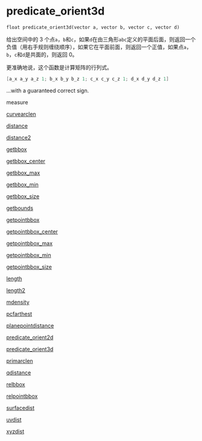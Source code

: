 # predicate_orient3d

`float predicate_orient3d(vector a, vector b, vector c, vector d)`

给出空间中的 3 个点`a`，`b`和`c`，如果`d`在由三角形`abc`定义的平面后面，则返回一个负值（用右手规则缠绕顺序），如果它在平面前面，则返回一个正值，如果点`a`，`b`，`c`和`d`是共面的，则返回 0。

更准确地说，这个函数是计算矩阵的行列式。

```c
[a_x a_y a_z 1; b_x b_y b_z 1; c_x c_y c_z 1; d_x d_y d_z 1]
```

…with a guaranteed correct sign.

measure

[curvearclen](curvearclen.html)

[distance](distance.html)

[distance2](distance2.html)

[getbbox](getbbox.html)

[getbbox_center](getbbox_center.html)

[getbbox_max](getbbox_max.html)

[getbbox_min](getbbox_min.html)

[getbbox_size](getbbox_size.html)

[getbounds](getbounds.html)

[getpointbbox](getpointbbox.html)

[getpointbbox_center](getpointbbox_center.html)

[getpointbbox_max](getpointbbox_max.html)

[getpointbbox_min](getpointbbox_min.html)

[getpointbbox_size](getpointbbox_size.html)

[length](length.html)

[length2](length2.html)

[mdensity](mdensity.html)

[pcfarthest](pcfarthest.html)

[planepointdistance](planepointdistance.html)

[predicate_orient2d](predicate_orient2d.html)

[predicate_orient3d](predicate_orient3d.html)

[primarclen](primarclen.html)

[qdistance](qdistance.html)

[relbbox](relbbox.html)

[relpointbbox](relpointbbox.html)

[surfacedist](surfacedist.html)

[uvdist](uvdist.html)

[xyzdist](xyzdist.html)
